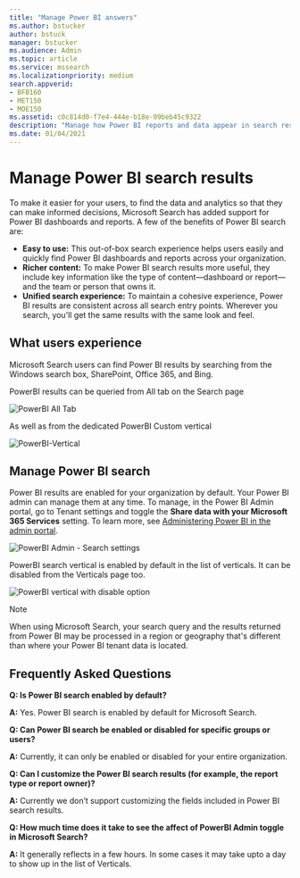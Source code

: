 ```yaml
---
title: "Manage Power BI answers"
ms.author: bstucker
author: bstuck
manager: bstucker
ms.audience: Admin
ms.topic: article
ms.service: mssearch
ms.localizationpriority: medium
search.appverid:
- BFB160
- MET150
- MOE150
ms.assetid: c0c814d0-f7e4-444e-b18e-09beb45c9322
description: "Manage how Power BI reports and data appear in search results"
ms.date: 01/04/2021
---
```


# Manage Power BI search results

To make it easier for your users, to find the data and analytics so that they can make informed decisions, Microsoft Search has added support for Power BI dashboards and reports. A few of the benefits of Power BI search are:

* **Easy to use:** This out-of-box search experience helps users easily and quickly find Power BI dashboards and reports across your organization.
* **Richer content:** To make Power BI search results more useful, they include key information like the type of content—dashboard or report—and the team or person that owns it.
* **Unified search experience:** To maintain a cohesive experience, Power BI results are consistent across all search entry points. Wherever you search, you'll get the same results with the same look and feel.

## What users experience

Microsoft Search users can find Power BI results by searching from the Windows search box, SharePoint, Office 365, and Bing. 

PowerBI results can be queried from All tab on the Search page

![PowerBI All Tab](https://github.com/MicrosoftDocs/OfficeDocs-MicrosoftSearch-pr/assets/72018014/70c6d1c8-5863-4518-b0b6-10da777ec96e)

As well as from the dedicated PowerBI Custom vertical

![PowerBI-Vertical](https://github.com/MicrosoftDocs/OfficeDocs-MicrosoftSearch-pr/assets/72018014/1a0bc8ac-0c8e-42f7-b4e7-8ff41539774c)

## Manage Power BI search 

Power BI results are enabled for your organization by default. Your Power BI admin can manage them at any time. To manage, in the Power BI Admin portal, go to Tenant settings and toggle the **Share data with your Microsoft 365 Services** setting. To learn more, see [Administering Power BI in the admin portal](/power-bi/admin/service-admin-portal#use-global-search-for-power-bi-preview).

![PowerBI Admin - Search settings](https://github.com/MicrosoftDocs/OfficeDocs-MicrosoftSearch-pr/assets/72018014/c3641943-85d4-43b7-8952-613ebe6868de)

PowerBI search vertical is enabled by default in the list of verticals. It can be disabled from the Verticals page too.

![PowerBI vertical with disable option](https://github.com/MicrosoftDocs/OfficeDocs-MicrosoftSearch-pr/assets/72018014/1a6d05a3-69ed-4ab4-b662-2c4ed0516675)

> [!NOTE]
> When using Microsoft Search, your search query and the results returned from Power BI may be processed in a region or geography that's different than where your Power BI tenant data is located.

## Frequently Asked Questions

**Q: Is Power BI search enabled by default?**

**A:** Yes. Power BI search is enabled by default for Microsoft Search. 

**Q: Can Power BI search be enabled or disabled for specific groups or users?**

**A:** Currently, it can only be enabled or disabled for your entire organization.

**Q: Can I customize the Power BI search results (for example, the report type or report owner)?**

**A:** Currently we don’t support customizing the fields included in Power BI search results.

**Q: How much time does it take to see the affect of PowerBI Admin toggle in Microsoft Search?**

**A:** It generally reflects in a few hours. In some cases it may take upto a day to show up in the list of Verticals.

